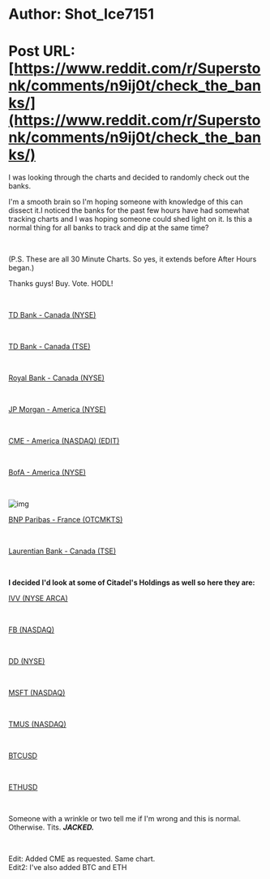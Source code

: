 # Author: Shot_Ice7151
# Post URL: [https://www.reddit.com/r/Superstonk/comments/n9ij0t/check_the_banks/](https://www.reddit.com/r/Superstonk/comments/n9ij0t/check_the_banks/)


I was looking through the charts and decided to randomly check out the banks.

I'm a smooth brain so I'm hoping someone with knowledge of this can dissect it.I noticed the banks for the past few hours have had somewhat tracking charts and I was hoping someone could shed light on it. Is this a normal thing for all banks to track and dip at the same time?

&#x200B;

(P.S. These are all 30 Minute Charts. So yes, it extends before After Hours began.)

Thanks guys! Buy. Vote. HODL!

&#x200B;

[TD Bank - Canada \(NYSE\)](https://preview.redd.it/ukyhtymufdy61.png?width=897&format=png&auto=webp&s=e06b618e1f674cc7f0955ee119e9faf93f061d78)

&#x200B;

[TD Bank - Canada \(TSE\)](https://preview.redd.it/ab7aviwcgdy61.png?width=928&format=png&auto=webp&s=9bcaac2273826d0afd6acf28cdab96ac1a3bfe71)

&#x200B;

[Royal Bank - Canada \(NYSE\)](https://preview.redd.it/8hqkwdu1gdy61.png?width=887&format=png&auto=webp&s=ac3985bda6f1db36472a64a608f91c561bce1eaf)

&#x200B;

[JP Morgan - America \(NYSE\)](https://preview.redd.it/m0eq9zd4gdy61.png?width=902&format=png&auto=webp&s=bf750cf359fa25ecc1c1ed8b67645940fc233694)

&#x200B;

[CME - America \(NASDAQ\) \(EDIT\)](https://preview.redd.it/kwg4t647ody61.png?width=882&format=png&auto=webp&s=1a7e18de186ac6aa48b0e97ffd00e27d914e1c26)

&#x200B;

[BofA - America \(NYSE\)](https://preview.redd.it/why4t957gdy61.png?width=902&format=png&auto=webp&s=833ab08ad4239550316d236f665e108ac5e5dbfa)

&#x200B;

![img](o9buivt9gdy61 "Citigroup - America (NYSE)
")

[BNP Paribas - France \(OTCMKTS\)](https://preview.redd.it/c07jslfdhdy61.png?width=891&format=png&auto=webp&s=d6c5004128f3fd6f13d5c40ead838a3f38ba4379)

&#x200B;

[Laurentian Bank - Canada \(TSE\)](https://preview.redd.it/b3ohdh5ohdy61.png?width=925&format=png&auto=webp&s=c55788e6ffc7f259720a9d9cef493ea0a82b73b9)

&#x200B;

**I decided I'd look at some of Citadel's Holdings as well so here they are:**

[IVV \(NYSE ARCA\)](https://preview.redd.it/527u28vjgdy61.png?width=899&format=png&auto=webp&s=2940180ab6bf1a452d25d84994beb5b19c50dcc7)

&#x200B;

[FB \(NASDAQ\)](https://preview.redd.it/7vzd2bangdy61.png?width=901&format=png&auto=webp&s=83b86674e54e431fa1d0aa632ced59812770a1a1)

&#x200B;

[DD \(NYSE\)](https://preview.redd.it/n90mxh5pgdy61.png?width=904&format=png&auto=webp&s=26c410adcaab8956fdeaa0fa9d1ab91732f7607f)

&#x200B;

[MSFT \(NASDAQ\)](https://preview.redd.it/f21d00irgdy61.png?width=896&format=png&auto=webp&s=993244a9ff9370c7f931f96768904733db004db3)

&#x200B;

[TMUS \(NASDAQ\)](https://preview.redd.it/digbnaetgdy61.png?width=910&format=png&auto=webp&s=90ef03002bf82b0fb38f06d94e1e9407ae6fa899)

&#x200B;

[BTCUSD](https://preview.redd.it/1ki0yzv9rdy61.png?width=1012&format=png&auto=webp&s=10b853015bb04c63382dfcc957efcede93f98eff)

&#x200B;

[ETHUSD](https://preview.redd.it/ooenie0crdy61.png?width=1011&format=png&auto=webp&s=b00cf23dd8d567669e0f5706129b33073e7a3fa2)

&#x200B;

Someone with a wrinkle or two tell me if I'm wrong and this is normal. Otherwise. Tits. ***JACKED.***

&#x200B;

Edit: Added CME as requested. Same chart.  
Edit2: I've also added BTC and ETH